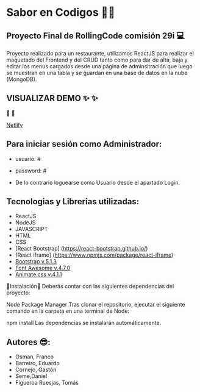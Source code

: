 # Sabor en Codigos  🍴🍝

## Proyecto Final de RollingCode comisión 29i 💻

Proyecto realizado para un restaurante,
utilizamos ReactJS para realizar el maquetado del Frontend y del CRUD tanto como para dar de alta, baja y editar los menus cargados desde una página de adminsitración que luego se muestran en una tabla 
y se guardan en una base de datos en la nube (MongoDB).

## VISUALIZAR DEMO ✨ ✨

🔗 🔗

[Netlify](https://sabor-en-codigos.netlify.app)

## Para iniciar sesión como Administrador:

- usuario: # 
- password: #

- De lo contrario loguearse como Usuario desde el apartado Login.

## Tecnologias y Librerias utilizadas:

- ReactJS
- NodeJS
- JAVASCRIPT
- HTML
- CSS
- [React Bootstrap] (https://react-bootstrap.github.io/)
- [React iframe] (https://www.npmjs.com/package/react-iframe)
- [Bootstrap v.5.1.3](https://getbootstrap.com/)
- [Font Awesome v.4.7.0](https://fontawesome.com/)
- [Animate.css v.4.1.1](https://animate.style/)

🔽Instalación🔽
Deberás contar con las siguientes dependencias del proyecto:

Node Package Manager
Tras clonar el repositorio, ejecutar el siguiente comando en la carpeta en una terminal de Node:

npm install
Las dependencias se instalarán automáticamente.




## Autores 😎:

- Osman, Franco 
- Barreiro, Eduardo
- Cornejo, Gastón 
- Seme,Daniel 
- Figueroa Ruesjas, Tomás 
